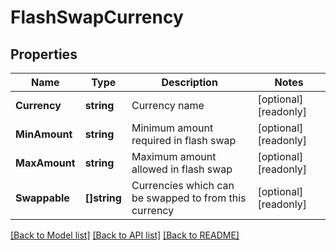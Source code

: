 # FlashSwapCurrency

## Properties

Name | Type | Description | Notes
------------ | ------------- | ------------- | -------------
**Currency** | **string** | Currency name | [optional] [readonly] 
**MinAmount** | **string** | Minimum amount required in flash swap | [optional] [readonly] 
**MaxAmount** | **string** | Maximum amount allowed in flash swap | [optional] [readonly] 
**Swappable** | **[]string** | Currencies which can be swapped to from this currency | [optional] [readonly] 

[[Back to Model list]](../README.md#documentation-for-models) [[Back to API list]](../README.md#documentation-for-api-endpoints) [[Back to README]](../README.md)


